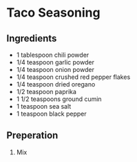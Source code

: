 # Taco Seasoning

## Ingredients
* 1 tablespoon chili powder
* 1/4 teaspoon garlic powder
* 1/4 teaspoon onion powder
* 1/4 teaspoon crushed red pepper flakes
* 1/4 teaspoon dried oregano
* 1/2 teaspoon paprika
* 1 1/2 teaspoons ground cumin
* 1 teaspoon sea salt
* 1 teaspoon black pepper

## Preperation
1. Mix
